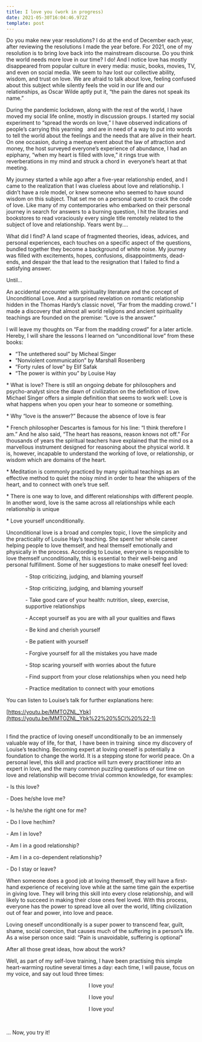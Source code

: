 ```yaml
---
title: I love you (work in progress)
date: 2021-05-30T16:04:46.972Z
template: post
---
```

Do you make new year resolutions? I do at the end of December each year, after reviewing the resolutions I made the year before. For 2021, one of my resolution is to bring love back into the mainstream discourse. Do you think the world needs more love in our time? I do! And I notice love has mostly disappeared from popular culture in every media: music, books, movies, TV, and even on social media. We seem to hav lost our collective ability, wisdom, and trust on love. We are afraid to talk about love, feeling confused about this subject while silently feels the void in our life and our relationships, as Oscar Wilde aptly put it, “the pain the dares not speak its name.”

During the pandemic lockdown, along with the rest of the world, I have moved my social life online, mostly in discussion groups. I started my social experiment to “spread the words on love,” I have observed indications of people’s carrying this yearning   and are in need of a way to put into words to tell the world about the feelings and the needs that are alive in their heart. On one occasion, during a meetup event about the law of attraction and money, the host surveyed everyone’s experience of abundance, I had an epiphany, “when my heart is filled with love,” it rings true with reverberations in my mind and struck a chord in  everyone’s heart at that meeting. 

My journey started a while ago after a five-year relationship ended, and I came to the realization that I was clueless about love and relationship. I didn’t have a role model, or knew someone who seemed to have sound wisdom on this subject. That set me on a personal quest to crack the code of love. Like many of my contemporaries who embarked on their personal journey in search for answers to a burning question, I hit the libraries and bookstores to read voraciously every single title remotely related to the subject of love and relationship. Years went by....

What did I find? A land scape of fragmented theories, ideas, advices, and personal experiences, each touches on a specific aspect of the questions, bundled together they become a background of white noise. My journey was filled with excitements, hopes, confusions, disappointments, dead-ends, and despair the that lead to the resignation that I failed to find a satisfying answer. 

Until...

An accidental encounter with spirituality literature and the concept of Unconditional Love. And a surprised revelation on romantic relationship hidden in the Thomas Hardy’s classic novel, “Far from the madding crowd.” I made a discovery that almost all world religions and ancient spirituality teachings are founded on the premise: “Love is the answer.”

I will leave my thoughts on “Far from the madding crowd” for a later article. Hereby, I will share the lessons I learned on “unconditional love” from these books: 

* “The untethered soul” by Micheal Singer
* “Nonviolent communication” by Marshall Rosenberg 
* “Forty rules of love” by Elif Safak
* “The power is within you” by Louise Hay

\* What is love? There is still an ongoing debate for philosophers and psycho-analyst since the dawn of civilization on the definition of love. Michael Singer offers a simple definition that seems to work well: Love is what happens when you open your hear to someone or something.

\* Why “love is the answer?” Because the absence of love is fear

\* French philosopher Descartes is famous for his line: “I think therefore I am.” And he also said, “The heart has reasons, reason knows not off.” For thousands of years the spiritual teachers have explained that the mind os a marvellous instrument designed for reasoning about the physical world. It is, however, incapable to understand the working of love, or relationship, or wisdom which are domains of the heart.

\* Meditation is commonly practiced by many spiritual teachings as an effective method to quiet the noisy mind in order to hear the whispers of the heart, and to connect with one’s true self.

\* There is one way to love, and different relationships with different people. In another word, love is the same across all relationships while each relationship is unique

\* Love yourself unconditionally.

Unconditional love is a broad and complex topic, I love the simplicity and the practicality of Louise Hay’s teaching. She spent her whole career helping people to love themself, and heal themself emotionally and physically in the process. According to Louise, everyone is responsible to love themself unconditionally, this is essential to their well-being and personal fulfillment. Some of her suggestions to make oneself feel loved: 

<p style="margin-left: 10%;">- Stop criticizing, judging, and blaming yourself </p>

<p style="margin-left: 10%;">- Stop criticizing, judging, and blaming yourself

</p>

<p style="margin-left: 10%;">- Take good care of your health: nutrition, sleep, exercise, supportive relationships </p>

<p style="margin-left: 10%;">- Accept yourself as you are with all your qualities and flaws</p>

<p style="margin-left: 10%;">- Be kind and cherish yourself</p>

<p style="margin-left: 10%;">- Be patient with yourself</p>

<p style="margin-left: 10%;">- Forgive yourself for all the mistakes you have made</p>

<p style="margin-left: 10%;"><p style="margin-left: 10%;">- Stop scaring yourself with worries about the future</p>

<p style="margin-left: 10%;">- Find support from your close relationships when you need help</p>

<p style="margin-left: 10%;">- Practice meditation to connect with your emotions</p>

You can listen to Louise’s talk for further explanations here: 

[https://youtu.be/MMTOZNL_Ybk](https://youtu.be/MMTOZNL_Ybk%22%20%5Cl%20%22-1)

<br>I find the practice of loving oneself unconditionally to be an immensely valuable way of life, for that,  I have been in training  since my discovery of Louise’s teaching. Becoming expert at loving oneself is potentially a foundation to change the world. It is a stepping stone for world peace. On a personal level, this skill and practice will turn every practitioner into an expert in love, and the many common puzzling questions of our time on love and relationship will become trivial common knowledge, for examples:

\- Is this love?

\- Does he/she love me?

\- Is he/she the right one for me?

\- Do I love her/him?

\- Am I in love?

\- Am I in a good relationship?

\- Am I in a co-dependent relationship?

\- Do I stay or leave?

When someone does a good job at loving themself, they will have a first-hand experience of receiving love while at the same time gain the expertise in giving love. They will bring this skill into every close relationship, and will likely to succeed in making their close ones feel loved. With this process, everyone has the power to spread love all over the world, lifting civilization out of fear and power, into love and peace.

Loving oneself unconditionally is a super power to transcend fear, guilt, shame, social coercion, that causes much of the suffering in a person’s life. As a wise person once said: “Pain is unavoidable, suffering is optional”

After all those great ideas, how about the work? 

Well, as part of my self-love training, I have been practising this simple heart-warming routine several times a day: each time, I will pause, focus on my voice, and say out loud three times:

<p style="text-align:center;">I love you! </p>

<p style="text-align:center;">I love you! </p>

<p style="text-align:center;">I love you! </p>

<br>

... Now, you try it!
